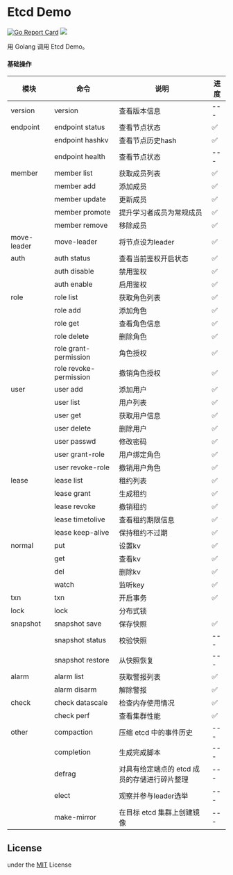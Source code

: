 Etcd Demo
============

[![Go Report Card](https://goreportcard.com/badge/github.com/jormin/etcd-demo)](https://goreportcard.com/report/github.com/jormin/etcd-demo)
[![](https://img.shields.io/badge/version-v1.0.0-success.svg)](https://github.com/jormin/etcd-demo)

用 Golang 调用 Etcd Demo。

#### 基础操作

| 模块        | 命令                   | 说明                                         | 进度 |
| ----------- | ---------------------- | -------------------------------------------- | ---- |
| version     | version                | 查看版本信息                                 | ---  |
| endpoint    | endpoint status        | 查看节点状态                                 | ✅    |
|             | endpoint hashkv        | 查看节点历史hash                             | ✅    |
|             | endpoint health        | 查看节点状态                                 | ---  |
| member      | member list            | 获取成员列表                                 | ✅    |
|             | member add             | 添加成员                                     | ✅    |
|             | member update          | 更新成员                                     | ✅    |
|             | member promote         | 提升学习者成员为常规成员                     | ✅    |
|             | member remove          | 移除成员                                     | ✅    |
| move-leader | move-leader            | 将节点设为leader                             | ✅    |
| auth        | auth status            | 查看当前鉴权开启状态                         | ✅    |
|             | auth disable           | 禁用鉴权                                     | ✅    |
|             | auth enable            | 启用鉴权                                     | ✅    |
| role        | role list              | 获取角色列表                                 | ✅    |
|             | role add               | 添加角色                                     | ✅    |
|             | role get               | 查看角色信息                                 | ✅    |
|             | role delete            | 删除角色                                     | ✅    |
|             | role grant-permission  | 角色授权                                     | ✅    |
|             | role revoke-permission | 撤销角色授权                                 | ✅    |
| user        | user add               | 添加用户                                     | ✅    |
|             | user list              | 用户列表                                     | ✅    |
|             | user get               | 获取用户信息                                 | ✅    |
|             | user delete            | 删除用户                                     | ✅    |
|             | user passwd            | 修改密码                                     | ✅    |
|             | user grant-role        | 用户绑定角色                                 | ✅    |
|             | user revoke-role       | 撤销用户角色                                 | ✅    |
| lease       | lease list             | 租约列表                                     | ✅    |
|             | lease grant            | 生成租约                                     | ✅    |
|             | lease revoke           | 撤销租约                                     | ✅    |
|             | lease timetolive       | 查看租约期限信息                             | ✅    |
|             | lease keep-alive       | 保持租约不过期                               | ✅    |
| normal      | put                    | 设置kv                                       | ✅    |
|             | get                    | 查看kv                                       | ✅    |
|             | del                    | 删除kv                                       | ✅    |
|             | watch                  | 监听key                                      | ✅    |
| txn         | txn                    | 开启事务                                     | ✅    |
| lock        | lock                   | 分布式锁                                     |      |
| snapshot    | snapshot save          | 保存快照                                     | ✅    |
|             | snapshot status        | 校验快照                                     | ---  |
|             | snapshot restore       | 从快照恢复                                   | ---  |
| alarm       | alarm list             | 获取警报列表                                 | ✅    |
|             | alarm disarm           | 解除警报                                     | ✅    |
| check       | check datascale        | 检查内存使用情况                             | ✅    |
|             | check perf             | 查看集群性能                                 | ✅    |
| other       | compaction             | 压缩 etcd 中的事件历史                       | ---  |
|             | completion             | 生成完成脚本                                 | ---  |
|             | defrag                 | 对具有给定端点的 etcd 成员的存储进行碎片整理 | ---  |
|             | elect                  | 观察并参与leader选举                         | ---  |
|             | make-mirror            | 在目标 etcd 集群上创建镜像                   | ---  |



License
-------

under the [MIT](./LICENSE) License
